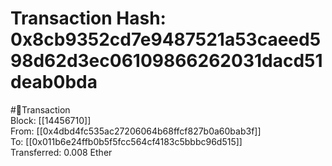 
Transaction Hash: 0x8cb9352cd7e9487521a53caeed598d62d3ec06109866262031dacd51deab0bda
====================================================================================
  
#💸Transaction  
Block: [[14456710]]  
From: [[0x4dbd4fc535ac27206064b68ffcf827b0a60bab3f]]  
To: [[0x011b6e24ffb0b5f5fcc564cf4183c5bbbc96d515]]  
Transferred: 0.008 Ether